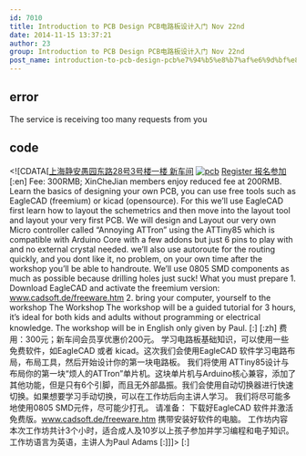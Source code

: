 ```yaml
---
id: 7010
title: Introduction to PCB Design PCB电路板设计入门 Nov 22nd
date: 2014-11-15 13:37:21
author: 23
group: Introduction to PCB Design PCB电路板设计入门 Nov 22nd
post_name: introduction-to-pcb-design-pcb%e7%94%b5%e8%b7%af%e6%9d%bf%e8%ae%be%e8%ae%a1%e5%85%a5%e9%97%a8-nov-22nd
---
```


## error
The service is receiving too many requests from you

## code
 <!\[CDATA\[[上海静安愚园东路28号3号楼一楼 新车间](http://xinchejian.huodongxing.com/event/map/5244063275800) [![pcb](http://xinchejian.com/wp-content/uploads/2014/06/pcb-290x225.jpg)](http://139.162.84.35/wp-content/uploads/2014/06/pcb.jpg) [Register 报名参加](http://www.huodongxing.com/go/pcb "立即报名")\[:en\] Fee: 300RMB; XinCheJian members enjoy reduced fee at 200RMB. Learn the basics of designing your own PCB, you can use free tools such as EagleCAD (freemium) or kicad (opensource). For this we’ll use EagleCAD first learn how to layout the schemetrics and then move into the layout tool and layout your very first PCB. We will design and Layout our very own Micro controller called “Annoying ATTron” using the ATTiny85 which is compatible with Arduino Core with a few addons but just 6 pins to play with and no external crystal needed. we’ll also use autoroute for the routing quickly, and you dont like it, no problem, on your own time after the workshop you’ll be able to handroute. We’ll use 0805 SMD components as much as possible because drilling holes just suck! What you must prepare 1\. Download EagleCAD and activate the freemium version: www.cadsoft.de/freeware.htm 2\. bring your computer, yourself to the workshop The Workshop The workshop will be a guided tutorial for 3 hours, it’s ideal for both kids and adults without programming or electrical knowledge. The workshop will be in English only given by Paul. \[:\] \[:zh\] 费用：300元；新车间会员享优惠价200元。 学习电路板基础知识，可以使用一些免费软件，如EagleCAD 或者 kicad。这次我们会使用EagleCAD 软件学习电路布局，布局工具，然后开始设计你的第一块电路板。 我们将使用 ATTiny85设计与布局你的第一块“烦人的ATTron”单片机。这块单片机与Arduino核心兼容，添加了其他功能，但是只有6个引脚，而且无外部晶振。我们会使用自动切换器进行快速切换。如果想要学习手动切换，可以在工作坊后向主讲人学习。 我们将尽可能多地使用0805 SMD元件，尽可能少打孔。 请准备： 下载好EagleCAD 软件并激活免费版。www.cadsoft.de/freeware.htm 携带安装好软件的电脑。 工作坊内容 本次工作坊共计3个小时，适合成人及10岁以上孩子参加并学习编程和电子知识。 工作坊语言为英语，主讲人为Paul Adams \[:\]\]\]> \[:\]
